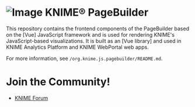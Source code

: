 # ![Image](https://www.knime.com/files/knime_logo_github_40x40_4layers.png) KNIME® PageBuilder

This repository contains the frontend components of the PageBuilder based on the [Vue] JavaScript framework and is used for rendering KNIME's JavaScript-based visualizations.
It is built as an [Vue library] and used in KNIME Analytics Platform and KNIME WebPortal web apps.

For more information, see `/org.knime.js.pagebuilder/README.md`.

# Join the Community!
* [KNIME Forum](https://forum.knime.com/)
